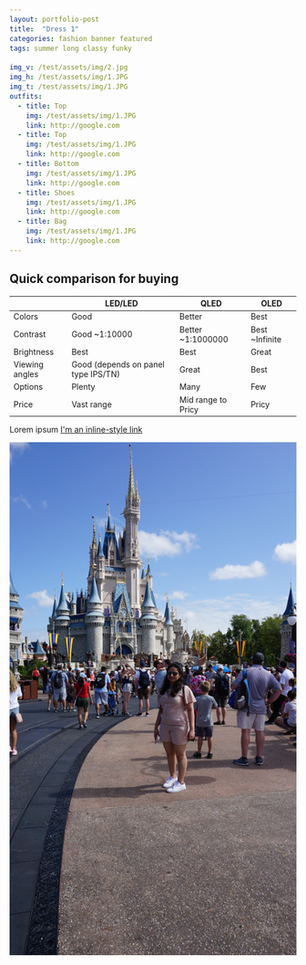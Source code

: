 ```yaml
---
layout: portfolio-post
title:  "Dress 1"
categories: fashion banner featured
tags: summer long classy funky

img_v: /test/assets/img/2.jpg
img_h: /test/assets/img/1.JPG
img_t: /test/assets/img/1.JPG
outfits:
  - title: Top
    img: /test/assets/img/1.JPG
    link: http://google.com
  - title: Top
    img: /test/assets/img/1.JPG
    link: http://google.com
  - title: Bottom
    img: /test/assets/img/1.JPG
    link: http://google.com
  - title: Shoes
    img: /test/assets/img/1.JPG
    link: http://google.com
  - title: Bag
    img: /test/assets/img/1.JPG
    link: http://google.com
---
```


## Quick comparison for buying

|                | LED/LED                             | QLED               | OLED           |
| -------------- | ----------------------------------- | ------------------ | -------------- |
| Colors         | Good                                | Better             | Best           |
| Contrast       | Good ~1:10000                       | Better ~1:1000000  | Best ~Infinite |
| Brightness     | Best                                | Best               | Great          |
| Viewing angles | Good (depends on panel type IPS/TN) | Great              | Best           |
| Options        | Plenty                              | Many               | Few            |
| Price          | Vast range                          | Mid range to Pricy | Pricy          |

Lorem ipsum [I'm an inline-style link](/about)

![](/test/assets/img/2.jpg)
